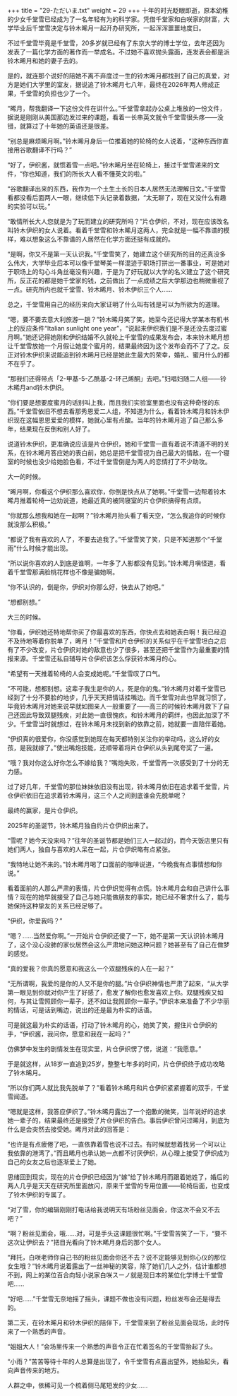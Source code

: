 +++
title = "29-ただいま.txt"
weight = 29
+++
十年的时光眨眼即逝，原本幼稚的少女千堂雪已经成为了一名年轻有为的科学家。凭借千堂家和白咲家的财富，大学毕业后千堂雪决定与铃木晞月一起开办研究所，一起浑浑噩噩地度日。

不过千堂雪毕竟是千堂雪，20多岁就已经有了东京大学的博士学位，去年还因为发表了一篇化学方面的著作而一举成名。不过她不喜欢抛头露面，连发表会都是派铃木晞月和她的妻子去的。

是的，就连那个说好的陪她不离不弃度过一生的铃木晞月都找到了自己的真爱，对方是她们大学里的室友，据说追了铃木晞月七八年，最终在2026年两人修成正果，千堂雪的负担也少了一个。

“晞月，帮我翻译一下这份文件在讲什么。”千堂雪拿起办公桌上堆放的一份文件，据说是刚刚从美国那边发过来的课题，看着一长串英文就令千堂雪很头疼——没错，就算过了十年她的英语还是很差。

“别总是麻烦晞月啊。”铃木晞月身后一位推着她的轮椅的女人说着，“这种东西你直接用谷歌翻译不行吗？”

“好了，伊织酱，就惯着雪一点吧。”铃木晞月坐在轮椅上，接过千堂雪递来的文件，“你也知道，我们的所长大人看不懂英文的啦。”

“谷歌翻译出来的东西，我作为一个土生土长的日本人居然无法理解日文。”千堂雪看都没看后面两人一眼，继续低下头记录着数据，“太无聊了，现在又没什么有趣的实验可以玩。”

“敢情所长大人您就是为了玩而建立的研究所吗？”片仓伊织，不对，现在应该改名叫铃木伊织的女人说着。看着千堂雪和铃木晞月这两人，完全就是一幅不靠谱的模样，难以想象这么不靠谱的人居然在化学方面还挺有成就的。

“是啊，你又不是第一天认识我。”千堂雪笑了，她建立这个研究所的目的还真没多么伟大，大学毕业后本可以像千堂琴美一样混迹于职场打拼出一番事业，可是她对于职场上的勾心斗角丝毫没有兴趣，于是为了好玩就以大学的名义建立了这个研究所，反正花的都是她千堂家的钱，之前做出了一点成绩之后大学那边也稍微重视了一点。研究所内也就千堂雪、铃木晞月、铃木伊织三个人……

总之，千堂雪用自己的经历来向大家证明了什么叫有钱是可以为所欲为的道理。

“嗯，要不要去意大利旅游一趟？”铃木晞月笑了笑，她至今还记得大学某本有机书上的反应条件“Italian sunlight one year”，“说起来伊织我们是不是还没去度过蜜月啊。”她还记得她刚和伊织结婚不久就轮上千堂雪的成果发布会，本来铃木晞月想让千堂雪放她一个月假让她度个蜜月的，结果最终因为这个发布会而不了了之。反正对铃木伊织来说能追到铃木晞月已经是她此生最大的荣幸，婚礼、蜜月什么的都不在乎了。

“那我们还得带点「2-甲基-5-乙酰基-2-环己烯酮」去吧。”妇唱妇随二人组——铃木晞月and铃木伊织。

“你们要是想要度蜜月的话别叫上我，而且我们实验室里面也没有这种奇怪的东西。”千堂雪依旧不想去看那秀恩爱二人组，不知道为什么，看着铃木晞月和铃木伊织现在这幅恩恩爱爱的模样，她就心里有点酸。当年的铃木晞月追了自己那么多年，结果现在反倒和别人好了。

说道铃木伊织，更准确说应该是片仓伊织，她和千堂雪一直有着说不清道不明的关系，在铃木晞月答应她的表白前，她总是把千堂雪视为自己最大的情敌，在一个寝室的时候也没少给她脸色看，不过千堂雪倒是为两人的恋情打了不少助攻。

大一的时候。

“晞月啊，你看这个伊织那么喜欢你，你倒是快点从了她啊。”千堂雪一边帮着铃木晞月推着轮椅一边劝说道，她最近真的被同寝室的片仓伊织搞得有点烦。

“你就那么想我和她在一起啊？”铃木晞月抬头看了看天空，“怎么我追你的时候你就没那么积极。”

“都说了我有喜欢的人了，不要去追我了。”千堂雪笑了笑，只是不知道那个“千堂雨”什么时候才能出现。

“所以说你喜欢的人到底是谁啊，一年多了人影都没有见到。”铃木晞月嗔怪道，看着千堂雪那满脸桃花样也不像是骗她啊。

“你不认识的，倒是你，伊织对你那么好，快去从了她吧。”

“想都别想。”

大三的时候。

“你看，伊织她还特地帮你买了你最喜欢的东西，你快点去和她表白啊！我已经迫不及待地等着你脱单了，晞月！”千堂雪和片仓伊织的关系似乎在千堂雪坦白之后有了不少改变，片仓伊织对她的敌意也少了很多，甚至还把千堂雪作为最重要的情报来源。千堂雪还私自辅导片仓伊织该怎么俘获铃木晞月的心。

“希望有一天推着轮椅的人会变成她呢。”千堂雪叹了口气。

“不可能，想都别想。这辈子我生是你的人，死是你的鬼。”铃木晞月对着千堂雪已经到了十分不要脸的地步，几乎天天把情话挂嘴边。而千堂雪对此也早就习惯了，毕竟铃木晞月对她来说早就如图亲人一般重要了——高三的时候铃木晞月救下了自己还因此导致双腿残疾，对此她一直很愧疚。和铃木晞月的羁绊，也因此加深了不少。千堂雪当时就想过，在铃木晞月未找到新的依靠之前，她就要一直陪伴着她。

“伊织真的很爱你，你没感觉到她现在每天都特别关注你的举动吗，这么好的女孩，是我就嫁了。”使出嘴炮技能，还顺带着将片仓伊织从头到尾夸奖了一遍。

“哦？我对你这么好你怎么不嫁给我？”嘴炮失败，千堂雪再一次感受到了十分的无力感。

过了好几年，千堂雪的那位妹妹依旧没有出现，铃木晞月依旧在追求着千堂雪，片仓伊织依旧在追求着铃木晞月，这三个人之间到底谁会先脱单呢？

最终的赢家，是片仓伊织。

2025年的圣诞节，铃木晞月独自约片仓伊织出来了。

“雪呢？她今天没来吗？”往年的圣诞节都是她们三人一起过的，而今天饭店里只有她们两人，独自与喜欢的人呆在一起，片仓伊织略有点紧张。

“我特地让她不来的。”铃木晞月喝了口面前的咖啡说道，“今晚我有点事情想和你说。”

看着面前的人那么严肃的表情，片仓伊织觉得有点慌。铃木晞月会和自己讲什么事情？现在的她早就接受了自己与她只能做朋友的事实，她已经不奢求什么了，能与她保持这种挚友的关系已经足够了。

“伊织，你爱我吗？”

“嗯？……当然爱你啊。”一开始片仓伊织还傻了一下，她不是第一天认识铃木晞月了，这个没心没肺的家伙居然会这么严肃地问她这种问题？她甚至有了自己在做梦的感觉。

“真的爱我？你真的愿意和我这么一个双腿残疾的人在一起？”

“无所谓啊，我爱的是你的人又不是你的腿。”片仓伊织神情也严肃了起来，“从大学第一眼见到你就对你产生了好感了，愈发了解你也愈发喜欢上你。双腿残疾又如何，与其让雪照顾你一辈子，还不如让我照顾你一辈子。”伊织本来准备了不少华丽的情话，可是话到嘴边，说出的还是最为朴实的话语。

可是就这最为朴实的话语，打动了铃木晞月的心，她笑了笑，握住片仓伊织的手，“伊织酱，我问你，愿意和我在一起吗？”

仿佛梦中发生的剧情发生在现实里，片仓伊织愣了愣，说道：“我愿意。”

于是就这样，从18岁一直追到25岁，整整七年多的时间，片仓伊织终于成功攻略了铃木晞月。

“所以你们两人就比我先脱单了？”看着铃木晞月和片仓伊织紧紧握着的双手，千堂雪闻道。

“嗯就是这样，我答应伊织了。”铃木晞月露出了一个抱歉的微笑，当年说好的追求她一辈子的，结果最终还是接受了片仓伊织的告白。事后伊织曾问过晞月，到底为什么是会突然去接受她。晞月对此的回答是：

“也许是有点疲倦了吧，一直依靠着雪也说不过去。有时候就想着找另一个可以让我依靠的港湾了。”而且晞月也承认她一点都不讨厌伊织，从心理上接受了伊织成为自己的女友之后也逐渐爱上了她。

思绪回到现实，现在的片仓伊织已经因为“嫁”给了铃木晞月而跟着她姓了，婚后的两人几乎是天天在研究所里面放闪，原来千堂雪的专用位置——轮椅后面，也变成了铃木伊织的专属了。

“对了雪，你的编辑刚刚打电话给我说明天有场粉丝见面会，你这次不会又不去吧？”

“啊？粉丝见面会，哦……对，可是手头这课题很忙啊。”千堂雪苦笑了一下，“要不这次让伊织去？”把目光看向了铃木晞月身后的那个女人。

“拜托，白咲老师你自己书的粉丝见面会你还不去？说不定能够见到你心仪的那位女生哦？”铃木晞月说着露出了一丝神秘的笑容，除了她们几人之外，估计谁都想不到，网上的某位百合向轻小说家白咲スーノ就是现日本的某位化学博士千堂雪吧……

“好吧……”千堂雪无奈地摇了摇头，课题不做也没有问题，粉丝发布会还是得去的。

第二天，在铃木晞月和铃木伊织的陪伴下，千堂雪来到了粉丝见面会现场，此时传来了一个熟悉的声音。

“姐姐大人！”会场里传来一个熟悉的声音令正在忙着签名的千堂雪抬起了头。

“小雨？”苦苦等待十年的人总算是出现了，令千堂雪有点喜出望外，她抬起头，看向声音传来的地方。

人群之中，依稀可见一个梳着侧马尾短发的少女……



